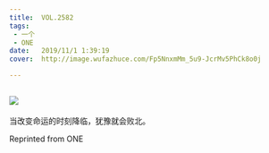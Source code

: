 ```yaml
---
title:	VOL.2582
tags:
 - 一个
 - ONE
date:	2019/11/1 1:39:19
cover:	http://image.wufazhuce.com/Fp5NnxmMm_5u9-JcrMv5PhCk8o0j

---
```

![](http://image.wufazhuce.com/Fp5NnxmMm_5u9-JcrMv5PhCk8o0j)
---

当改变命运的时刻降临，犹豫就会败北。
 
Reprinted from ONE

